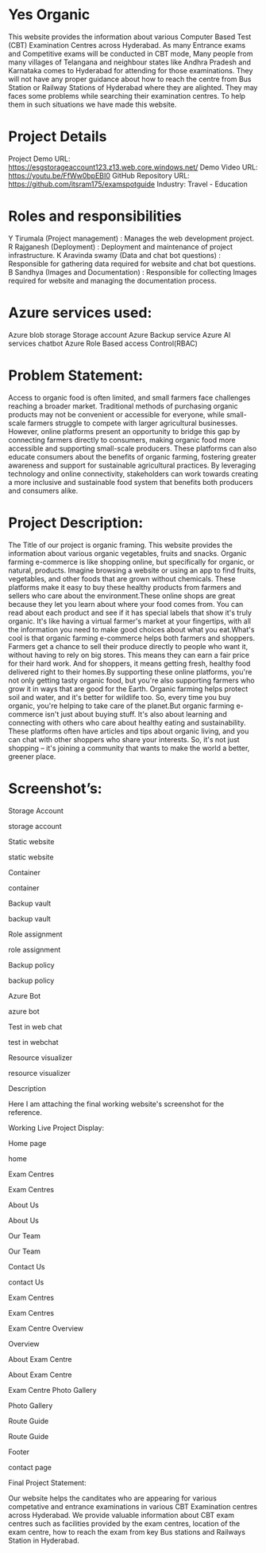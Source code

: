# Yes Organic

This website provides the information about various Computer Based Test (CBT) Examination Centres across Hyderabad. As many Entrance exams and Competitive exams will be conducted in CBT mode, Many people from many villages of Telangana and neighbour states like Andhra Pradesh and Karnataka comes to Hyderabad for attending for those examinations. They will not have any proper guidance about how to reach the centre from Bus Station or Railway Stations of Hyderabad where they are alighted. They may faces some problems while searching their examination centres. To help them in such situations we have made this website.

# Project Details

Project Demo URL: https://esgstorageaccount123.z13.web.core.windows.net/
Demo Video URL: https://youtu.be/FfWw0bpEBI0
GitHub Repository URL: https://github.com/itsram175/examspotguide
Industry: Travel - Education
# Roles and responsibilities

Y Tirumala (Project management) : Manages the web development project.
R Rajganesh (Deployment) : Deployment and maintenance of project infrastructure.
K Aravinda swamy (Data and chat bot questions) : Responsible for gathering data required for website and chat bot questions.
B Sandhya (Images and Documentation) : Responsible for collecting Images required for website and managing the documentation process.
# Azure services used:

Azure blob storage
Storage account
Azure Backup service
Azure AI services
chatbot
Azure Role Based access Control(RBAC)
# Problem Statement:

Access to organic food is often limited, and small farmers face challenges reaching a broader market. Traditional methods of purchasing organic products may not be convenient or accessible for everyone, while small-scale farmers struggle to compete with larger agricultural businesses. However, online platforms present an opportunity to bridge this gap by connecting farmers directly to consumers, making organic food more accessible and supporting small-scale producers. These platforms can also educate consumers about the benefits of organic farming, fostering greater awareness and support for sustainable agricultural practices. By leveraging technology and online connectivity, stakeholders can work towards creating a more inclusive and sustainable food system that benefits both producers and consumers alike.


# Project Description:

The Title of our project is organic framing. This website provides the information about various organic vegetables, fruits and snacks. Organic farming e-commerce is like shopping online, but specifically for organic, or natural, products. Imagine browsing a website or using an app to find fruits, vegetables, and other foods that are grown without chemicals. These platforms make it easy to buy these healthy products from farmers and sellers who care about the environment.These online shops are great because they let you learn about where your food comes from. You can read about each product and see if it has special labels that show it's truly organic. It's like having a virtual farmer's market at your fingertips, with all the information you need to make good choices about what you eat.What's cool is that organic farming e-commerce helps both farmers and shoppers. Farmers get a chance to sell their produce directly to people who want it, without having to rely on big stores. This means they can earn a fair price for their hard work. And for shoppers, it means getting fresh, healthy food delivered right to their homes.By supporting these online platforms, you're not only getting tasty organic food, but you're also supporting farmers who grow it in ways that are good for the Earth. Organic farming helps protect soil and water, and it's better for wildlife too. So, every time you buy organic, you're helping to take care of the planet.But organic farming e-commerce isn't just about buying stuff. It's also about learning and connecting with others who care about healthy eating and sustainability. These platforms often have articles and tips about organic living, and you can chat with other shoppers who share your interests. So, it's not just shopping – it's joining a community that wants to make the world a better, greener place.

# Screenshot’s:

Storage Account

storage account

Static website

static website

Container

container

Backup vault

backup vault

Role assignment

role assignment

Backup policy

backup policy

Azure Bot

azure bot

Test in web chat

test in webchat

Resource visualizer

resource visualizer

Description

Here I am attaching the final working website's screenshot for the reference.

Working Live Project Display:

Home page

home

Exam Centres

Exam Centres

About Us

About Us

Our Team

Our Team

Contact Us

contact Us

Exam Centres

Exam Centres

Exam Centre Overview

Overview

About Exam Centre

About Exam Centre

Exam Centre Photo Gallery

Photo Gallery

Route Guide

Route Guide

Footer

contact page

Final Project Statement:

Our website helps the canditates who are appearing for various competative and entrance examinations in various CBT Examination centres across Hyderabad. We provide valuable information about CBT exam centres such as facilities provided by the exam centres, location of the exam centre, how to reach the exam from key Bus stations and Railways Station in Hyderabad.
